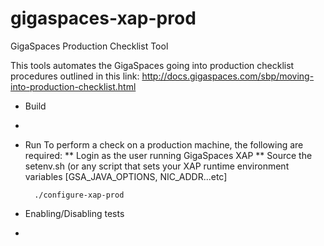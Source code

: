 gigaspaces-xap-prod
===================

GigaSpaces Production Checklist Tool

This tools automates the GigaSpaces going into production checklist procedures outlined in this link:
http://docs.gigaspaces.com/sbp/moving-into-production-checklist.html


* Build 
* 


* Run
 To perform a check on a production machine, the following are required:
  ** Login as the user running GigaSpaces XAP
  ** Source the setenv.sh (or any script that sets your XAP runtime environment variables [GSA_JAVA_OPTIONS, NIC_ADDR...etc]

        ./configure-xap-prod
          

* Enabling/Disabling tests
* 
  
